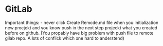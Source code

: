 # GitLab

Important things: - never click Create Remode.md file when you initialization new procjekt and you know push in the next step projeckt what you created before on github. (You propably have big problem with push file to remote gilab repo. A lots of conflick which one hard to anderstend)